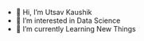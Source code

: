 - 👋 Hi, I’m Utsav Kaushik
- 👀 I’m interested in Data Science 
- 🌱 I’m currently Learning New Things
<!---
UKaushik01/UKaushik01 is a ✨ special ✨ repository because its `README.md` (this file) appears on your GitHub profile.
You can click the Preview link to take a look at your changes.
--->
